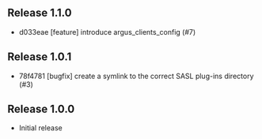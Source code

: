 ## Release 1.1.0

* d033eae [feature] introduce argus_clients_config (#7)

## Release 1.0.1

* 78f4781 [bugfix] create a symlink to the correct SASL plug-ins directory (#3)

## Release 1.0.0

* Initial release
